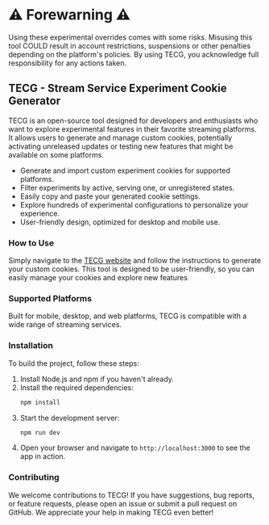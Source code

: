 # ⚠️ Forewarning ⚠️ 
Using these experimental overrides comes with some risks. Misusing this tool COULD result in account restrictions, 
suspensions or other penalties depending on the platform's policies. By using TECG, you acknowledge full responsibility 
for any actions taken.

## TECG - Stream Service Experiment Cookie Generator
TECG is an open-source tool designed for developers and enthusiasts who want to explore experimental features in their 
favorite streaming platforms. It allows users to generate and manage custom cookies, potentially activating unreleased 
updates or testing new features that might be available on some platforms.

* Generate and import custom experiment cookies for supported platforms.
* Filter experiments by active, serving one, or unregistered states.
* Easily copy and paste your generated cookie settings.
* Explore hundreds of experimental configurations to personalize your experience.
* User-friendly design, optimized for desktop and mobile use.

### How to Use
Simply navigate to the [TECG website](https://boomboompower.github.io/tecg) and follow the instructions to generate 
your custom cookies. This tool is designed to be user-friendly, so you can easily manage your cookies and explore new features

### Supported Platforms
Built for mobile, desktop, and web platforms, TECG is compatible with a wide range of streaming services.

### Installation
To build the project, follow these steps:
1. Install Node.js and npm if you haven't already.
2. Install the required dependencies:
   ```bash
   npm install
   ```
3. Start the development server:
   ```bash
   npm run dev
   ```
4. Open your browser and navigate to `http://localhost:3000` to see the app in action.

### Contributing
We welcome contributions to TECG! If you have suggestions, bug reports, or feature requests, please open an issue or 
submit a pull request on GitHub. We appreciate your help in making TECG even better!